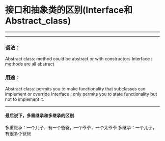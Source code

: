 # 接口和抽象类的区别(Interface和Abstract_class)
---
---

### 语法：
Abstract class: method could be abstract or with constructors
Interface     : methods are all abstract

### 用途：
Abstract class: permits you to make functionality that subclasses can implement or override
Interface     : only permits you to state functionality but not to implement it.

---
#### 最后说下，多重继承和多继承的区别

多重继承：一个儿子，有一个爸爸，一个爷爷，一个太爷爷
多继承：一个儿子，有很多个爸爸
